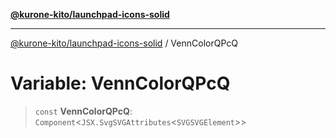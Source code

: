 [**@kurone-kito/launchpad-icons-solid**](../README.md)

***

[@kurone-kito/launchpad-icons-solid](../globals.md) / VennColorQPcQ

# Variable: VennColorQPcQ

> `const` **VennColorQPcQ**: `Component`\<`JSX.SvgSVGAttributes`\<`SVGSVGElement`\>\>
